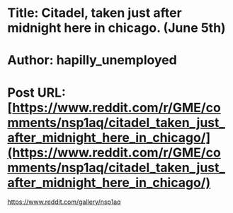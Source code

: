 # Title: Citadel, taken just after midnight here in chicago. (June 5th)
# Author: hapilly_unemployed
# Post URL: [https://www.reddit.com/r/GME/comments/nsp1aq/citadel_taken_just_after_midnight_here_in_chicago/](https://www.reddit.com/r/GME/comments/nsp1aq/citadel_taken_just_after_midnight_here_in_chicago/)


https://www.reddit.com/gallery/nsp1aq